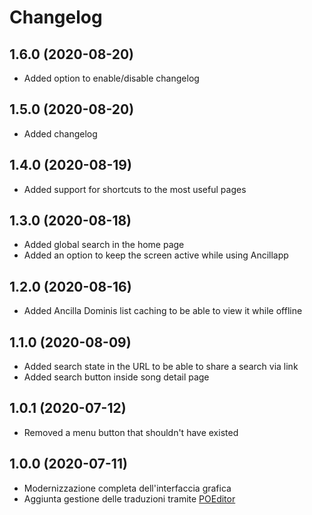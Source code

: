 # Changelog

## 1.6.0 (2020-08-20)
- Added option to enable/disable changelog

## 1.5.0 (2020-08-20)
- Added changelog

## 1.4.0 (2020-08-19)
- Added support for shortcuts to the most useful pages

## 1.3.0 (2020-08-18)
- Added global search in the home page
- Added an option to keep the screen active while using Ancillapp

## 1.2.0 (2020-08-16)
- Added Ancilla Dominis list caching to be able to view it while offline

## 1.1.0 (2020-08-09)
- Added search state in the URL to be able to share a search via link
- Added search button inside song detail page

## 1.0.1 (2020-07-12)
- Removed a menu button that shouldn't have existed

## 1.0.0 (2020-07-11)
- Modernizzazione completa dell'interfaccia grafica
- Aggiunta gestione delle traduzioni tramite [POEditor](https://poeditor.com)
